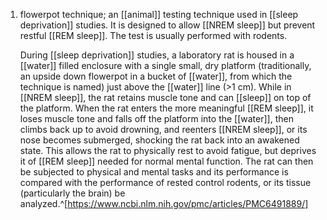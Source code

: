 1. flowerpot technique; an [[animal]] testing technique used in [[sleep deprivation]] studies. It is designed to allow [[NREM sleep]] but prevent restful [[REM sleep]]. The test is usually performed with rodents.
   
   During [[sleep deprivation]] studies, a laboratory rat is housed in a [[water]] filled enclosure with a single small, dry platform (traditionally, an upside down flowerpot in a bucket of [[water]], from which the technique is named) just above the [[water]] line (>1 cm). While in [[NREM sleep]], the rat retains muscle tone and can [[sleep]] on top of the platform. When the rat enters the more meaningful [[REM sleep]], it loses muscle tone and falls off the platform into the [[water]], then climbs back up to avoid drowning, and reenters [[NREM sleep]], or its nose becomes submerged, shocking the rat back into an awakened state. This allows the rat to physically rest to avoid fatigue, but deprives it of [[REM sleep]] needed for normal mental function. The rat can then be subjected to physical and mental tasks and its performance is compared with the performance of rested control rodents, or its tissue (particularly the brain) be analyzed.^[https://www.ncbi.nlm.nih.gov/pmc/articles/PMC6491889/]